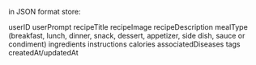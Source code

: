 in JSON format store:

userID
userPrompt
recipeTitle
recipeImage
recipeDescription
mealType (breakfast, lunch, dinner, snack, dessert, appetizer, side dish, sauce or condiment)
ingredients
instructions
calories
associatedDiseases
tags
createdAt/updatedAt